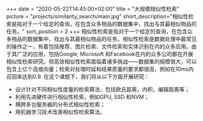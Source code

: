 
+++
date = "2020-05-22T14:45:00+02:00"
title = "大规模相似性检索"
picture = "projects/similarity_search/main.jpg"
short_description="相似性检索是指对于一个给定的查询，在包含众多物品的数据集中，找出与其最相似物品的任务。"
sort_position = 2
+++
相似性检索是指对于一个给定的查询，在包含众多物品的数据集中，找出与其最相似物品的任务。相似性检索是数据处理中最常见的操作之一，有着包括推荐、图片检索、文件检索和实体识别在内的众多应用。由于其广泛的应用，包括Google, Microsoft 和Facebook在内的众多公司都在开展相似性检索研究。但高效相似性检索面临着诸多挑战——数据集的规模很大，可以包含上亿个高维向量；检索对处理时延和结果质量的要求都很高，例如在10ms内召回率达到0.9. 在这个课题下，我们将从以下方面开展研究：
- 设计针对不同相似性度量的检索算法，包括欧氏距离，内积，编辑距离等；
- 利用先进硬件进行相似性检索，例如GPU, SSD 和NVM；
- 横跨多台服务器的分布式相似性检索；
- 用机器学习技术改善相似性检索算法。 
